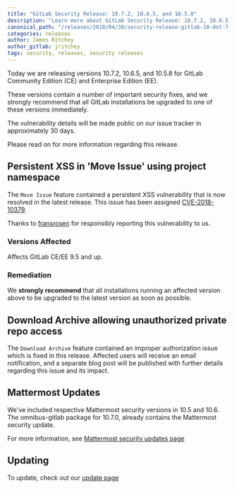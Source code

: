 ```yaml
---
title: "GitLab Security Release: 10.7.2, 10.6.5, and 10.5.8"
description: "Learn more about GitLab Security Release: 10.7.2, 10.6.5, and 10.5.8 for GitLab Community Edition (CE) and Enterprise Edition (EE)"
canonical_path: "/releases/2018/04/30/security-release-gitlab-10-dot-7-dot-2-released/"
categories: releases
author: James Ritchey
author_gitlab: jritchey
tags: security, releases, security releases
---
```


Today we are releasing versions 10.7.2, 10.6.5, and 10.5.8 for GitLab Community Edition (CE) and Enterprise Edition (EE).

These versions contain a number of important security fixes, and we strongly recommend that all GitLab installations be upgraded to one of these versions immediately.

<!-- more -->

The vulnerability details will be made public on our issue tracker in approximately 30 days.

Please read on for more information regarding this release.

## Persistent XSS in 'Move Issue' using project namespace

The `Move Issue` feature contained a persistent XSS vulnerability that is now resolved in the latest release. This issue has been assigned [CVE-2018-10379](https://cve.mitre.org/cgi-bin/cvename.cgi?name=CVE-2018-10379).

Thanks to [fransrosen](https://hackerone.com/fransrosen) for responsibly reporting this vulnerability to us.

### Versions Affected

Affects GitLab CE/EE 9.5 and up.

### Remediation

We **strongly recommend** that all installations running an affected version above to be upgraded to the latest version as soon as possible.

## Download Archive allowing unauthorized private repo access

The `Download Archive` feature contained an improper authorization issue which is fixed in this release. Affected users will receive an email notification, and a separate blog post will be published with further details regarding this issue and its impact.

## Mattermost Updates

We've included respective Mattermost security versions in 10.5 and 10.6. The omnibus-gitlab package for 10.7.0, already contains the Mattermost security update.

For more information, see [Mattermost security updates page](https://about.mattermost.com/security-updates/)

## Updating

To update, check out our [update page](/update/)
